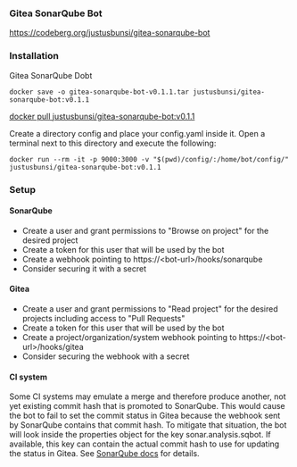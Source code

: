 ### Gitea SonarQube Bot
https://codeberg.org/justusbunsi/gitea-sonarqube-bot

### Installation
Gitea SonarQube Dobt
```
docker save -o gitea-sonarqube-bot-v0.1.1.tar justusbunsi/gitea-sonarqube-bot:v0.1.1
```
[docker pull justusbunsi/gitea-sonarqube-bot:v0.1.1](gitea-sonarqube-bot-v0.1.1.tar.xz)

Create a directory config and place your config.yaml inside it. Open a terminal next to this directory and execute the following:
```
docker run --rm -it -p 9000:3000 -v "$(pwd)/config/:/home/bot/config/" justusbunsi/gitea-sonarqube-bot:v0.1.1
```

### Setup

#### SonarQube
- Create a user and grant permissions to "Browse on project" for the desired project
- Create a token for this user that will be used by the bot
- Create a webhook pointing to https://\<bot-url\>/hooks/sonarqube
- Consider securing it with a secret

#### Gitea

- Create a user and grant permissions to "Read project" for the desired projects including access to "Pull Requests"
- Create a token for this user that will be used by the bot
- Create a project/organization/system webhook pointing to https://\<bot-url\>/hooks/gitea
- Consider securing the webhook with a secret

#### CI system

Some CI systems may emulate a merge and therefore produce another, not yet existing commit hash that is promoted to SonarQube. This would cause the bot to fail to set the commit status in Gitea because the webhook sent by SonarQube contains that commit hash. To mitigate that situation, the bot will look inside the properties object for the key sonar.analysis.sqbot. If available, this key can contain the actual commit hash to use for updating the status in Gitea.
See [SonarQube docs](https://docs.sonarqube.org/latest/project-administration/webhooks) for details.